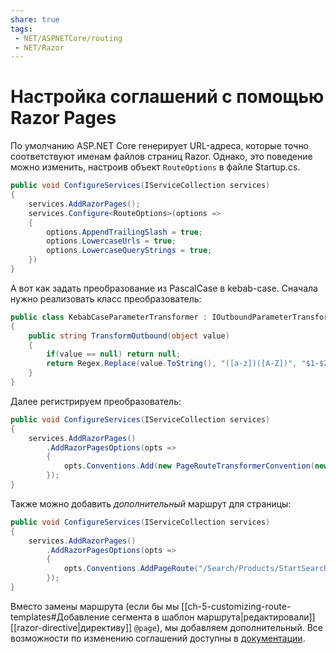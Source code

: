 ```yaml
---
share: true
tags:
 - NET/ASPNETCore/routing
 - NET/Razor
---
```

# Настройка соглашений с помощью Razor Pages
По умолчанию ASP.NET Core генерирует URL-адреса, которые точно соответствуют именам файлов страниц Razor. Однако, это поведение можно изменить, настроив объект `RouteOptions` в файле Startup.cs.
```csharp
public void ConfigureServices(IServiceCollection services)
{
	services.AddRazorPages();
	services.Configure<RouteOptions>(options =>
	{
		options.AppendTrailingSlash = true;
		options.LowercaseUrls = true;
		options.LowercaseQueryStrings = true;
	})
}
```
А вот как задать преобразование из PascalCase в kebab-case. Сначала нужно реализовать класс преобразователь:
```csharp
public class KebabCaseParameterTransformer : IOutboundParameterTransformer
{
	public string TransformOutbound(object value)
	{
		if(value == null) return null;
		return Regex.Replace(value.ToString(), "([a-z])([A-Z])", "$1-$2").ToLower();
	}
}
```
Далее регистрируем преобразователь:
```csharp
public void ConfigureServices(IServiceCollection services)
{
	services.AddRazorPages()
		.AddRazorPagesOptions(opts =>
		{
			opts.Conventions.Add(new PageRouteTransformerConvention(new KebabCaseParameterTransformer()));
		});
}
```
Также можно добавить *дополнительный* маршрут для страницы:
```csharp
public void ConfigureServices(IServiceCollection services)
{
	services.AddRazorPages()
		.AddRazorPagesOptions(opts =>
		{
			opts.Conventions.AddPageRoute("/Search/Products/StartSearch", "/search-products");
		});
}
```
Вместо замены маршрута (если бы мы [[ch-5-customizing-route-templates#Добавление сегмента в шаблон маршрута|редактировали]] [[razor-directive|директиву]] `@page`), мы добавляем дополнительный.
Все возможности по изменению соглашений доступны в [документации](https://docs.microsoft.com/en-us/aspnet/core/razor-pages/razor-pages-conventions?view=aspnetcore-5.0).
